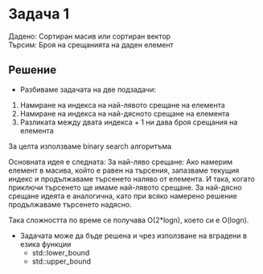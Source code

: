 # Задача 1

Дадено: Сортиран масив или сортиран вектор <br/>
Търсим: Броя на срещанията на даден елемент <br/>


## Решение

* Разбиваме задачата на две подзадачи:
1. Намиране на индекса на най-лявото срещане на елемента
2. Намиране на индекса на най-дясното срещане на елемента
3. Разликата между двата индекса + 1 ни дава броя срещания на елемента

За целта използваме binary search алгоритъма

Основната идея е следната:
За най-ляво срещане: Ако намерим елемент в масива, който е равен на търсения, запазваме текущия индекс и продължаваме търсенето наляво от елемента. И така, когато приключи търсенето ще имаме най-лявото срещане.
За най-дясно срещане идеята е аналогична, като при всяко намерено решение продължаваме търсенето надясно.

Така сложността по време се получава O(2*logn), което си е O(logn).


* Задачата може да бъде решена и чрез използване на вградени в езика функции
    * std::lower_bound
    * std::upper_bound